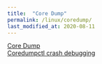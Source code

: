 ```yaml
---
title:  "Core Dump"
permalink: /linux/coredump/
last_modified_at: 2020-08-11
---
```


[Core Dump](https://hotpotato.tistory.com/91)<br/>
[Coredumpctl crash debugging](https://stackframe.tistory.com/37)
